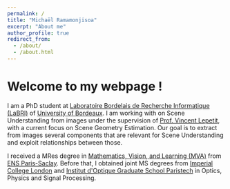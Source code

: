 ```yaml
---
permalink: /
title: "Michaël Ramamonjisoa"
excerpt: "About me"
author_profile: true
redirect_from: 
  - /about/
  - /about.html
---
```


Welcome to my webpage !
======

I am a PhD student at [Laboratoire Bordelais de Recherche Informatique (LaBRI)](https://www.labri.fr/) of [University of Bordeaux](https://www.u-bordeaux.com/). I am working with on Scene Understanding from images under the supervision of [Prof. Vincent Lepetit](https://www.labri.fr/perso/vlepetit/), with a current focus on Scene Geometry Estimation. Our goal is to extract from images several components that are relevant for Scene Understanding and exploit relationships between those. 

I received a MRes degree in [Mathematics, Vision, and Learning (MVA)](http://math.ens-paris-saclay.fr/version-francaise/formations/master-mva/) from [ENS Paris-Saclay](http://ens-paris-saclay.fr/). Before that, I obtained joint MS degrees from [Imperial College London](https://www.imperial.ac.uk/) and [Institut d'Optique Graduate School Paristech](https://www.institutoptique.fr/) in Optics, Physics and Signal Processing. 
